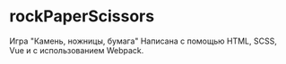 # rockPaperScissors
Игра "Камень, ножницы, бумага"
Написана с помощью HTML, SCSS, Vue и с использованием Webpack.
